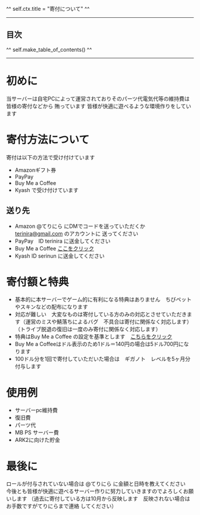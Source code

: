 ^^ self.ctx.title = "寄付について" ^^

---

## 目次

^^ self.make_table_of_contents() ^^

---

# 初めに

当サーバーは自宅PCによって運営されておりそのパーツ代電気代等の維持費は皆様の寄付などから
賄っています
皆様が快適に遊べるような環境作りをしています

# 寄付方法について

寄付は以下の方法で受け付けています

- Amazonギフト券
- PayPay
- Buy Me a Coffee
- Kyash
で受け付けています

## 送り先

- Amazon   @てりにら にDMでコードを送っていただくか　terinira@gmail.com のアカウントに
送ってください
- PayPay　ID terinira に送金してください
- Buy Me a Coffee [ここをクリック](https://www.buymeacoffee.com/terinira)
- Kyash ID serinun に送金してください

# 寄付額と特典

- 基本的に本サーバーでゲーム的に有利になる特典はありません　ちびペットやスキンなどの配布になります
- 対応が難しい　大変なものは寄付している方のみの対応とさせていただきます（運営のミスや鯖落ちによるバグ　不具合は寄付に関係なく対応します）（トライブ脱退の復旧は一度のみ寄付に関係なく対応します）
- 特典はBuy Me a Coffee の設定を基準とします　[こちらをクリック](https://www.buymeacoffee.com/terinira/membership)
- Buy Me a Coffeeはドル表示のため1ドル＝140円の場合は5ドル700円になります
- 100ドル分を1回で寄付していただいた場合は　ギガノト　レベルを5ヶ月分付与します

# 使用例

- サーバーpc維持費
- 復旧費
- パーツ代
- MB PS サーバー費
- ARK2に向けた貯金

# 最後に

ロールが付与されていない場合は @てりにら に金額と日時を教えてください　
今後とも皆様が快適に遊べるサーバー作りに努力していきますのでよろしくお願いします
（過去に寄付している方は10月から反映します　反映されない場合はお手数ですがてりにらまで連絡
してください）